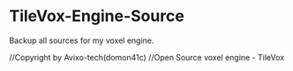 # TileVox-Engine-Source
Backup all sources for my voxel engine.

//Copyright by Avixo-tech(domon41c)
//Open Source voxel engine - TileVox
